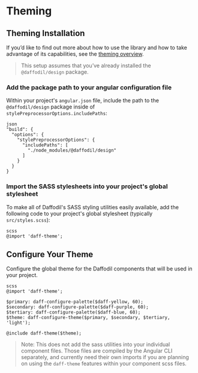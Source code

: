 # Theming

## Theming Installation

If you’d like to find out more about how to use the library and how to take advantage of its capabilities, see the [theming overview](../theming.md).

> This setup assumes that you’ve already installed the `@daffodil/design` package.

### Add the package path to your angular configuration file
Within your project's `angular.json` file, include the path to the `@daffodil/design` package inside of  `stylePreprocessorOptions.includePaths`:

```
json
"build": {
  "options": {
    "stylePreprocessorOptions": {
      "includePaths": [
        "./node_modules/@daffodil/design"
      ]
    }
  }
}
```

### Import the SASS stylesheets into your project's global stylesheet
To make all of Daffodil's SASS styling utilities easily available, add the following code to your project's global stylesheet (typically `src/styles.scss`):

```
scss    
@import 'daff-theme';
```

## Configure Your Theme
Configure the global theme for the Daffodil components that will be used in your project.

```
scss
@import 'daff-theme';

$primary: daff-configure-palette($daff-yellow, 60);
$secondary: daff-configure-palette($daff-purple, 60);
$tertiary: daff-configure-palette($daff-blue, 60);
$theme: daff-configure-theme($primary, $secondary, $tertiary, 'light');

@include daff-theme($theme);
```

> Note: This does not add the sass utilities into your individual component files. Those files are compiled by the Angular CLI separately, and currently need their own imports if you are planning on using the `daff-theme`  features within your component scss files.